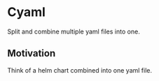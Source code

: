 # Cyaml

Split and combine multiple yaml files into one.

## Motivation

Think of a helm chart combined into one yaml file.